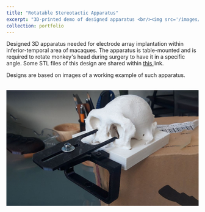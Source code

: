 ```yaml
---
title: "Rotatable Stereotactic Apparatus"
excerpt: "3D-printed demo of designed apparatus <br/><img src='/images/stereotactic-apparatus-lq.jpg'>"
collection: portfolio
---
```


Designed 3D apparatus needed for electrode array implantation within inferior-temporal area of macaques. 
The apparatus is table-mounted and is required to rotate monkey's head during surgery to have it in a specific angle.
Some STL files of this design are shared within <a href="https://github.com/MRabieiGh/rotatable-stereotactic-apparatus"> this </a> link.

Designs are based on images of a working example of such apparatus.

<br/><img src='/images/stereotactic-apparatus.jpg'>
